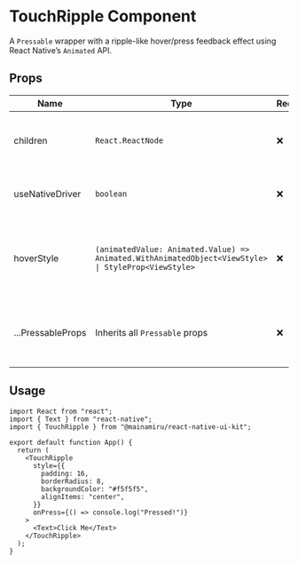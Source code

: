 # TouchRipple Component

A `Pressable` wrapper with a ripple-like hover/press feedback effect using React Native’s `Animated` API.

## Props

| Name              | Type                                                                                                | Required | Default | Description                                                           |
| ----------------- | --------------------------------------------------------------------------------------------------- | -------- | ------- | --------------------------------------------------------------------- |
| children          | `React.ReactNode`                                                                                   | ❌       | -       | The content to render inside the pressable.                           |
| useNativeDriver   | `boolean`                                                                                           | ❌       | `false` | Whether to use native driver for animations.                          |
| hoverStyle        | `(animatedValue: Animated.Value) => Animated.WithAnimatedObject<ViewStyle> \| StyleProp<ViewStyle>` | ❌       | -       | Custom hover/press style function, receives animated value.           |
| ...PressableProps | Inherits all `Pressable` props                                                                      | ❌       | -       | Supports all standard `Pressable` props like `onPress`, `style`, etc. |

## Usage

```tsx
import React from "react";
import { Text } from "react-native";
import { TouchRipple } from "@mainamiru/react-native-ui-kit";

export default function App() {
  return (
    <TouchRipple
      style={{
        padding: 16,
        borderRadius: 8,
        backgroundColor: "#f5f5f5",
        alignItems: "center",
      }}
      onPress={() => console.log("Pressed!")}
    >
      <Text>Click Me</Text>
    </TouchRipple>
  );
}
```
